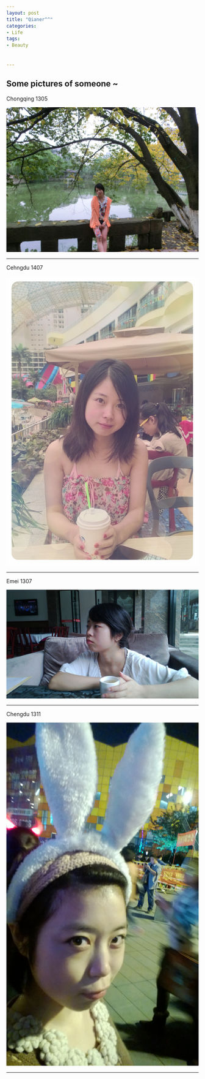 ```yaml
---
layout: post
title: "Qianer^^"
categories:
- Life
tags:
- Beauty


---
```


Some pictures of someone ~
-------------------------
Chongqing 1305

![Qianer_1](/assets/p1.JPG)

---

Cehngdu 1407

![Qianer_2](/assets/p2.JPG)

---

Emei 1307

![Qianer_3](/assets/p3.JPG)

---

Chengdu 1311

![Qianer_4](/assets/p4.JPG)

---

